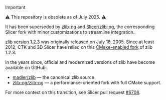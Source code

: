 > [!IMPORTANT]
>
> :warning: This repository is obsolete as of July 2025. :warning:
>
> It has been superseded by [zlib-ng](https://github.com/zlib-ng/zlib-ng) and [Slicer/zlib-ng](https://github.com/Slicer/zlib-ng), the corresponding Slicer fork with minor customizations to streamline integration.
>
> [zlib version 1.2.3](https://zlib.net/) was originally released on July 18, 2005. Since at least 2012, CTK and 3D Slicer have relied on this [CMake-enabled fork](https://github.com/commontk/zlib) of zlib 1.2.3.
>
> In the years since, official and modernized versions of zlib have become available on GitHub:
>
> - [madler/zlib](https://github.com/madler/zlib) — the canonical zlib source
> - [zlib-ng/zlib-ng](https://github.com/zlib-ng/zlib-ng) — a performance-oriented fork with full CMake support.
>
> For more context on this transition, see Slicer pull request [#6708](https://github.com/Slicer/Slicer/pull/6708).

